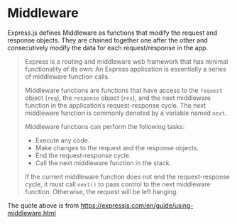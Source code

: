 # Middleware

Express.js defines Middleware as functions that modify the request and response objects. They are chained together one after the other and consecutively modify the data for each request/response in the app.

> Express is a routing and middleware web framework that has minimal functionality of its own: An Express application is essentially a series of middleware function calls.
> 
> Middleware functions are functions that have access to the `request` object (`req`), the `response` object (`res`), and the next middleware function in the application’s request-response cycle. The next middleware function is commonly denoted by a variable named `next`.
> 
> Middleware functions can perform the following tasks:
> 
> - Execute any code.
> - Make changes to the request and the response objects.
> - End the request-response cycle.
> - Call the next middleware function in the stack.
> 
> If the current middleware function does not end the request-response cycle, it must call `next()` to pass control to the next middleware function. Otherwise, the request will be left hanging.

The quote above is from https://expressjs.com/en/guide/using-middleware.html